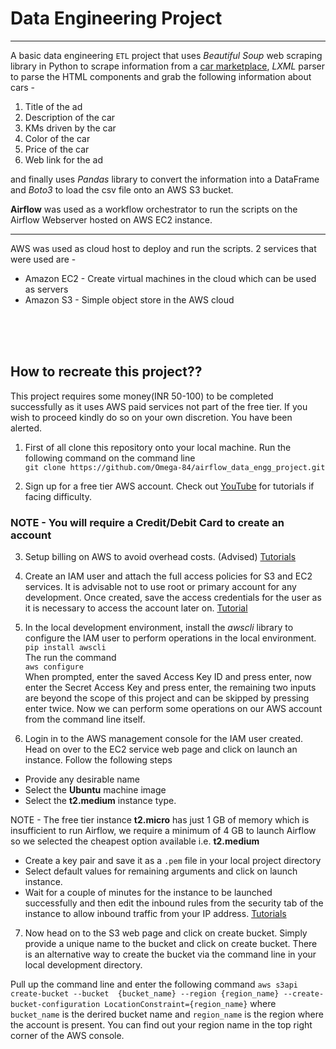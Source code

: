 
# Data Engineering Project
____


A basic data engineering `ETL` project that uses *Beautiful Soup* web scraping library in Python to scrape information from a [car marketplace](https://www.carpages.ca/used-cars/), *LXML* parser to parse the HTML components and grab the following information about cars - 

1. Title of the ad 
2. Description of the car
3. KMs driven by the car
4. Color of the car
5. Price of the car
6. Web link for the ad

and finally uses *Pandas* library to convert the information into a DataFrame and *Boto3* to load the csv file onto an AWS S3 bucket.

**Airflow** was used as a workflow orchestrator to run the scripts on the Airflow Webserver hosted on AWS EC2 instance.

___


AWS was used as cloud host to deploy and run the scripts.
2 services that were used are -

- Amazon EC2 - Create virtual machines in the cloud which can be used as servers
- Amazon S3 - Simple object store in the AWS cloud <br>
<br>
<br>
<br>

## How to recreate this project??
This project requires some money(INR 50-100) to be completed successfully as it uses AWS paid services not part of the free tier. If you wish to proceed kindly do so on your own discretion. You have been alerted.


1. First of all clone this repository onto your local machine. Run the following command on the command line <br>
`git clone https://github.com/Omega-84/airflow_data_engg_project.git`

2. Sign up for a free tier AWS account. Check out [YouTube](https://www.youtube.com/results?search_query=create+aws+account) for tutorials if facing difficulty. 
### NOTE - You will require a Credit/Debit Card to create an account

3. Setup billing on AWS to avoid overhead costs. (Advised) [Tutorials](https://www.youtube.com/results?search_query=setup+billing+for+aws)

4. Create an IAM user and attach the full access policies for S3 and EC2 services.
It is advisable not to use root or primary account for any development. 
Once created, save the access credentials for the user as it is necessary to access the account later on. [Tutorial](https://www.youtube.com/results?search_query=create+iam+user+and+attach+policy+)

5. In the local development environment, install the *awscli* library to configure the IAM user to perform operations in the local environment.<br>
`pip install awscli`<br>
The run the command <br>
`aws configure` <br>
When prompted, enter the saved Access Key ID and press enter, now enter the Secret Access Key and press enter, the remaining two inputs are beyond the scope of this project and can be skipped by pressing enter twice. 
Now we can perform some operations on our AWS account from the command line itself.

6. Login in to the AWS management console for the IAM user created. Head on over to the EC2 service web page and click on launch an instance. Follow the following steps
* Provide any desirable name
* Select the **Ubuntu** machine image
* Select the **t2.medium** instance type. 

NOTE - The free tier instance **t2.micro** has just 1 GB of memory which is insufficient to run Airflow, we require a minimum of 4 GB to launch Airflow so we selected the cheapest option available i.e. **t2.medium**
* Create a key pair and save it as a `.pem` file in your local project directory
* Select default values for remaining arguments and click on launch instance.
* Wait for a couple of minutes for the instance to be launched successfully and then edit the inbound rules from the security tab of the instance to allow inbound traffic from your IP address. [Tutorials](https://www.youtube.com/results?search_query=edit+the+inbound+rules+ec2)

7. Now head on to the S3 web page and click on create bucket. Simply provide a unique name to the bucket and click on create bucket.
There is an alternative way to create the bucket via the command line in your local development directory.

Pull up the command line and enter the following command
`aws s3api create-bucket --bucket  {bucket_name} --region {region_name} --create-bucket-configuration LocationConstraint={region_name}`
where `bucket_name` is the derired bucket name and `region_name` is the region where the account is present. You can find out your region name in the top right corner of the AWS console.
